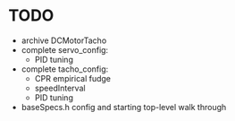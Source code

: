 # TODO

- archive DCMotorTacho
- complete servo_config:
  - PID tuning
- complete tacho_config:
  - CPR empirical fudge
  - speedInterval
  - PID tuning
- baseSpecs.h config and starting top-level walk through

